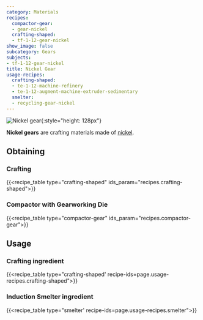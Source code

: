```yaml
---
category: Materials
recipes:
  compactor-gear:
  - gear-nickel
  crafting-shaped:
  - tf-1-12-gear-nickel
show_image: false
subcategory: Gears
subjects:
- tf-1-12-gear-nickel
title: Nickel Gear
usage-recipes:
  crafting-shaped:
  - te-1-12-machine-refinery
  - te-1-12-augment-machine-extruder-sedimentary
  smelter:
  - recycling-gear-nickel
---
```


![Nickel gear](/images/docs/1.12/thermal-foundation/gear-nickel.png){:style="height: 128px"}


**Nickel gears** are crafting materials made of [nickel](../nickel-ingot/).


Obtaining
---------

### Crafting
{{<recipe_table type="crafting-shaped" ids_param="recipes.crafting-shaped">}}

### Compactor with Gearworking Die
{{<recipe_table type="compactor-gear" ids_param="recipes.compactor-gear">}}


Usage
-----

### Crafting ingredient
{{<recipe_table type="crafting-shaped' recipe-ids=page.usage-recipes.crafting-shaped">}}

### Induction Smelter ingredient
{{<recipe_table type="smelter' recipe-ids=page.usage-recipes.smelter">}}
